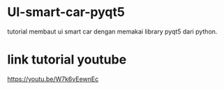 # UI-smart-car-pyqt5
tutorial membaut ui smart car dengan memakai library pyqt5 dari python.
# link tutorial youtube 
https://youtu.be/W7k6vEewnEc
